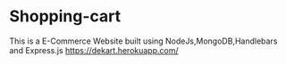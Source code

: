 # Shopping-cart
This is a E-Commerce Website built using NodeJs,MongoDB,Handlebars and Express.js
https://dekart.herokuapp.com/
